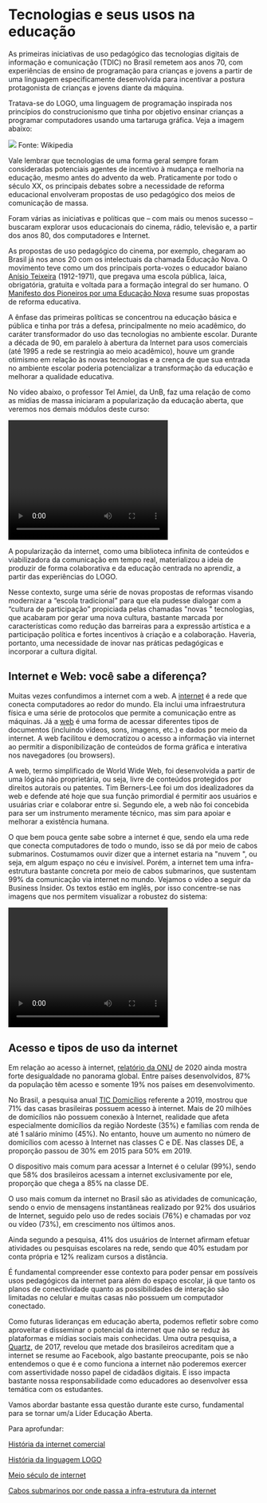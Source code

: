 # Tecnologias e seus usos na educação

As primeiras iniciativas de uso pedagógico das tecnologias digitais de informação e comunicação (TDIC) no Brasil remetem aos anos 70, com experiências de ensino de programação para crianças e jovens a partir de uma linguagem especificamente desenvolvida para incentivar a postura protagonista de crianças e jovens diante da máquina.   

Tratava-se do LOGO, uma linguagem de programação inspirada nos princípios do construcionismo que tinha por objetivo ensinar crianças a programar computadores usando uma tartaruga gráfica. Veja a imagem abaixo: 

<img src="https://pt.m.wikipedia.org/wiki/Ficheiro:KTurtle-screenshot.png">
Fonte: Wikipedia

Vale lembrar que tecnologias de uma forma geral sempre foram consideradas potenciais agentes de incentivo à mudança e melhoria na educação, mesmo antes do advento da web. Praticamente por todo o século XX, os principais debates sobre a necessidade de reforma educacional envolveram propostas de uso pedagógico dos meios de comunicação de massa.  

Foram várias as iniciativas e políticas que – com mais ou menos sucesso – buscaram explorar usos educacionais do cinema, rádio, televisão e, a partir dos anos 80, dos computadores e Internet.  

As propostas de uso pedagógico do cinema, por exemplo, chegaram ao Brasil já nos anos 20 com os intelectuais da chamada Educação Nova. O movimento teve como um dos principais porta-vozes o educador baiano  [Anísio Teixeira](https://pt.wikipedia.org/wiki/An%C3%ADsio_Teixeira) (1912-1971), que pregava uma escola pública, laica, obrigatória, gratuita e voltada para a formação integral do ser humano. O  [Manifesto dos Pioneiros por uma Educação Nova](https://cpdoc.fgv.br/producao/dossies/JK/artigos/Educacao/ManifestoPioneiros) resume suas propostas de reforma educativa. 

A ênfase das primeiras políticas se concentrou na educação básica e pública e tinha por trás a defesa, principalmente no meio acadêmico, do caráter transformador do uso das tecnologias no ambiente escolar.  Durante a década de 90, em paralelo à abertura da Internet para usos comerciais (até 1995 a rede se restringia ao meio acadêmico),  houve um grande otimismo em relação às novas tecnologias e a crença de que sua entrada no ambiente escolar poderia potencializar a transformação da educação e melhorar a qualidade educativa.

No vídeo abaixo, o professor Tel Amiel, da UnB, faz uma relação de como as mídias de massa iniciaram a popularização da educação aberta, que veremos nos demais módulos deste curso: 

<video width="320" height="240" controls>
  <source src="https://youtu.be/ZXVBg7AneJg" type="video/mp4">
</video>

A popularização da internet, como uma biblioteca infinita de conteúdos e viabilizadora da comunicação em tempo real, materializou a ideia de produzir de forma colaborativa e da educação centrada no aprendiz, a partir das experiências do LOGO.  

Nesse contexto, surge uma série de novas propostas de reformas visando modernizar a “escola tradicional” para que ela pudesse dialogar com a “cultura de participação” propiciada pelas chamadas "novas " tecnologias, que acabaram por gerar uma nova cultura, bastante marcada por características como redução das barreiras para a expressão artística e a participação política e fortes incentivos à criação e a colaboração. Haveria, portanto, uma necessidade de inovar nas práticas pedagógicas e incorporar a cultura digital.


## Internet e Web: você sabe a diferença? 

Muitas vezes confundimos a internet com a web. A [internet](https://pt.wikipedia.org/wiki/Internet) é a rede que conecta computadores ao redor do mundo. Ela inclui uma infraestrutura física e uma série de protocolos que permite a comunicação entre as máquinas. Já a   [web](https://pt.wikipedia.org/wiki/World_Wide_Web) é uma forma de acessar diferentes tipos de documentos (incluindo vídeos, sons, imagens, etc.) e dados por meio da internet. A web facilitou e democratizou o acesso a informação via internet ao permitir a disponibilização de conteúdos de forma gráfica e interativa nos navegadores (ou browsers).

A web, termo simplificado de World Wide Web, foi desenvolvida a partir de uma lógica não proprietária, ou seja, livre de conteúdos protegidos por direitos autorais ou patentes. Tim Berners-Lee foi um dos idealizadores da web e defende até hoje que sua função primordial é permitir aos usuários e usuárias criar e colaborar entre si. Segundo ele, a web não foi concebida para ser um instrumento meramente técnico, mas sim para apoiar e melhorar a existência humana. 

O que bem pouca gente sabe sobre a internet é que, sendo ela uma rede que conecta computadores de todo o mundo, isso se dá por meio de cabos submarinos. Costumamos ouvir dizer que a internet estaria na "nuvem ", ou seja, em algum espaço no céu e invisível. Porém, a internet tem uma infra-estrutura bastante concreta por meio de cabos submarinos, que sustentam 99% da comunicação via internet no mundo. Vejamos o vídeo a seguir da Business Insider. Os textos estão em inglês, por isso concentre-se nas imagens que nos permitem visualizar a robustez do sistema:  

<video width="320" height="240" controls>
  <source src="https://youtu.be/DKHZKTRyzeg" type="video/mp4">
</video>

## Acesso e tipos de uso da internet

Em relação ao acesso à internet, [relatório da ONU](https://teletime.com.br/21/01/2020/relatorio-da-onu-indica-intensa-desigualdade-no-acesso-a-internet-no-mundo/) de 2020 ainda mostra forte desigualdade no panorama global. Entre países desenvolvidos, 87% da população têm acesso e somente 19% nos países em desenvolvimento.

No Brasil, a pesquisa anual [TIC Domicílios](https://cetic.br/pesquisa/domicilios/indicadores/) referente a 2019, mostrou que 71% das casas brasileiras possuem acesso à internet. Mais de 20 milhões de domicílios não possuem conexão à Internet, realidade que afeta especialmente domicílios da região Nordeste (35%) e famílias com renda de até 1 salário mínimo (45%). No entanto, houve um aumento no número de domicílios com acesso à Internet nas classes C e DE. Nas classes DE, a proporção passou de 30% em 2015 para 50% em 2019.

O dispositivo mais comum para acessar a Internet é o celular (99%), sendo que 58% dos brasileiros acessam a internet exclusivamente por ele, proporção que chega a 85% na classe DE. 

O uso mais comum da internet no Brasil são as atividades de comunicação, sendo o envio de mensagens instantâneas realizado por 92% dos usuários de Internet, seguido pelo uso de redes sociais (76%) e chamadas por voz ou vídeo (73%), em crescimento nos últimos anos. 

Ainda segundo a pesquisa, 41% dos usuários de Internet afirmam efetuar atividades ou pesquisas escolares na rede, sendo que 40% estudam por conta própria e 12% realizam cursos a distância. 

É fundamental compreender esse contexto para poder pensar em possíveis usos pedagógicos da internet para além do espaço escolar, já que tanto os planos de conectividade quanto as possibilidades de interação  são limitadas no celular e muitas casas não possuem um computador conectado. 

Como futuras lideranças em educação aberta, podemos refletir sobre como aproveitar e disseminar o potencial da internet que não se reduz às plataformas e mídias sociais mais conhecidas. Uma outra pesquisa, a  [Quartz](https://qz.com/333313/milliions-of-facebook-users-have-no-idea-theyre-using-the-internet/), de 2017, revelou que metade dos brasileiros acreditam que a internet se resume ao Facebook, algo bastante preocupante, pois se não entendemos o que é e como funciona a internet não poderemos exercer com assertividade nosso papel de cidadãos digitais. E isso impacta bastante nossa responsabilidade como educadores ao desenvolver essa temática com os estudantes. 


Vamos abordar bastante essa questão durante este curso, fundamental para se tornar um/a Líder Educação Aberta.

Para aprofundar: 

[História da internet comercial](https://www.rnp.br/noticias/historia-por-tras-dos-20-anos-da-internet-comercial-no-brasil) 

[História da linguagem LOGO](https://pt.wikipedia.org/wiki/Logo)

[Meio século de internet](https://www.youtube.com/watch?v=VkxgWjWDi2A)

[Cabos submarinos por onde passa a infra-estrutura da internet](https://www.submarinecablemap.com/#/)
